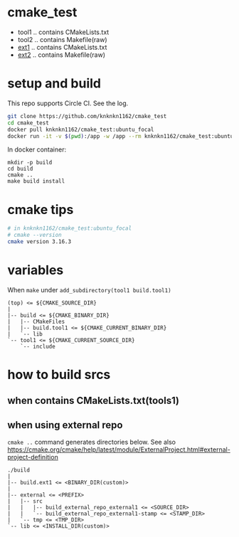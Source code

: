 # cmake_test

+ tool1 .. contains CMakeLists.txt
+ tool2 .. contains Makefile(raw)
+ [ext1](https://github.com/knknkn1162/cmake_test_external1) .. contains CMakeLists.txt
+ [ext2](https://github.com/knknkn1162/cmake_test_external2) .. contains Makefile(raw)

# setup and build


This repo supports Circle CI. See the log.

```sh
git clone https://github.com/knknkn1162/cmake_test
cd cmake_test
docker pull knknkn1162/cmake_test:ubuntu_focal
docker run -it -v $(pwd):/app -w /app --rm knknkn1162/cmake_test:ubuntu_focal
```

In docker container:

```
mkdir -p build
cd build
cmake ..
make build install
```

# cmake tips

```sh
# in knknkn1162/cmake_test:ubuntu_focal
# cmake --version
cmake version 3.16.3
```

# variables

When `make` under `add_subdirectory(tool1 build.tool1)`

```
(top) <= ${CMAKE_SOURCE_DIR}
|
|-- build <= ${CMAKE_BINARY_DIR}
|   |-- CMakeFiles
|   |-- build.tool1 <= ${CMAKE_CURRENT_BINARY_DIR}
|   `-- lib
`-- tool1 <= ${CMAKE_CURRENT_SOURCE_DIR}
    `-- include
```

# how to build srcs

## when contains CMakeLists.txt(tools1)

## when using external repo

`cmake ..` command generates directories below. See also https://cmake.org/cmake/help/latest/module/ExternalProject.html#external-project-definition
```
./build
|
|-- build.ext1 <= <BINARY_DIR(custom)>
|
|-- external <= <PREFIX>
|   |-- src
|   |   |-- build_external_repo_external1 <= <SOURCE_DIR>
|   |   `-- build_external_repo_external1-stamp <= <STAMP_DIR>
|   `-- tmp <= <TMP_DIR>
`-- lib <= <INSTALL_DIR(custom)>
```
